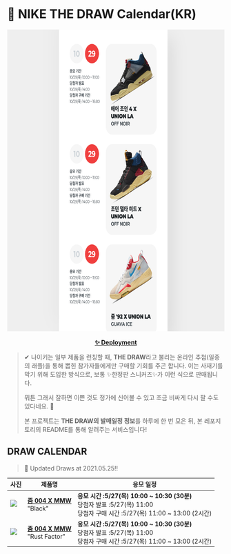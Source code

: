 # 👟 NIKE THE DRAW Calendar(KR)

<div align="center">
  <a href="https://junhoyeo.github.io/NIKE-THE-DRAW-Calendar/">
    <img src="./docs/images/preview.png" alt="Preview image of deployed application" height="700px" width="700px" />
  </a>
</div>

<p align="center">
  <a href="https://junhoyeo.github.io/NIKE-THE-DRAW-Calendar/index.html">
    <strong>✨ Deployment</strong>
  </a>
</p>

> ✔ 나이키는 일부 제품을 런칭할 때, **THE DRAW**라고 불리는 온라인 추첨(일종의 래플)을 통해 뽑힌 참가자들에게만 구매할 기회를 주곤 합니다. 이는 사재기를 막기 위해 도입한 방식으로, 보통 ✨한정판 스니커즈✨가 이런 식으로 판매됩니다.
>
> 뭐튼 그래서 잘하면 이쁜 것도 정가에 신어볼 수 있고 조금 비싸게 다시 팔 수도 있다네요. 🤭
>
> 본 프로젝트는 **THE DRAW의 발매일정 정보**를 하루에 한 번 모은 뒤, 본 레포지토리의 README를 통해 알려주는 서비스입니다!

## DRAW CALENDAR

<!-- DRAW CALENDAR: START -->

> 👟 Updated Draws at 2021.05.25‼️

| 사진 | 제품명 | 응모 일정 |
| --- | ---- | ------- |
| <img src="https://static-breeze.nike.co.kr/kr/ko_kr/cmsstatic/product/DC7442-001/b18b8fca-9fe6-4f0c-8265-afeb1e7fcb1a_primary.jpg?snkrBrowse" width="256" /> | <a href="https://www.nike.com/kr/launch/t/men/fw/nike-sportswear/DC7442-001/euhy12/nike-zoom-mmw-4"><strong>줌 004 X MMW</strong><br /></a> "Black" | <strong>응모 시간 :5/27(목) 10:00 ~ 10:30 (30분)</strong><br />당첨자 발표 :5/27(목) 11:00<br />당첨자 구매 시간 :5/27(목) 11:00 ~ 13:00 (2시간) |
| <img src="https://static-breeze.nike.co.kr/kr/ko_kr/cmsstatic/product/DC7442-800/d08c3965-b651-4be6-a7d6-1c248b411b69_primary.jpg?snkrBrowse" width="256" /> | <a href="https://www.nike.com/kr/launch/t/men/fw/nike-sportswear/DC7442-800/ywwf95/nike-zoom-mmw-4"><strong>줌 004 X MMW</strong><br /></a> "Rust Factor" | <strong>응모 시간 :5/27(목) 10:00 ~ 10:30 (30분)</strong><br />당첨자 발표 :5/27(목) 11:00<br />당첨자 구매 시간 :5/27(목) 11:00 ~ 13:00 (2시간) |

<!-- DRAW CALENDAR: END -->
